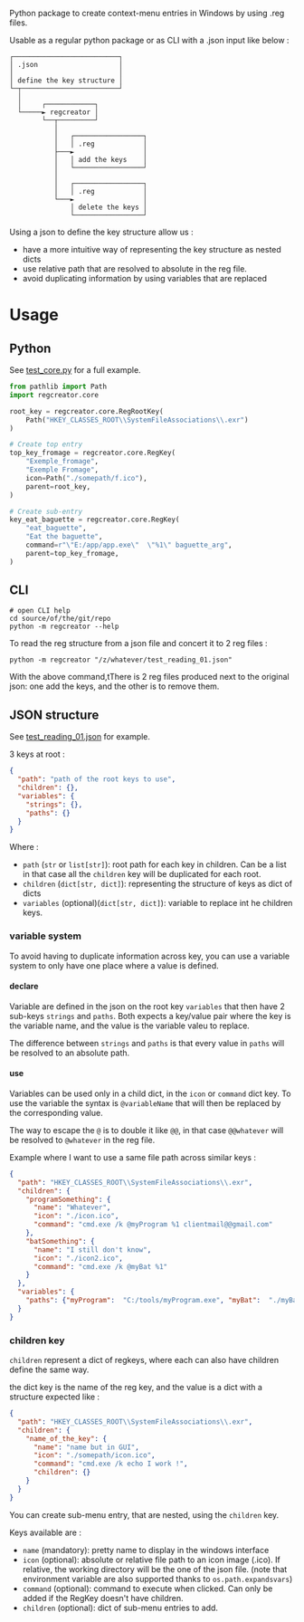 Python package to create context-menu entries in Windows by using .reg files.

Usable as a regular python package or as CLI with a .json input like below :

```
┌──────────────────────────┐
│ .json                    │
│                          │
│ define the key structure │
└─┬────────────────────────┘
  │
  │     ┌────────────┐
  └─────► regcreator │
        └──┬─────────┘
           │
           │   ┌─────────────────┐
           │   │ .reg            │
           ├───►                 │
           │   │ add the keys    │
           │   └─────────────────┘
           │
           │   ┌─────────────────┐
           │   │ .reg            │
           └───►                 │
               │ delete the keys │
               └─────────────────┘
```

Using a json to define the key structure allow us :
- have a more intuitive way of representing the key structure as nested dicts
- use relative path that are resolved to absolute in the reg file.
- avoid duplicating information by using variables that are replaced


# Usage

## Python

See [test_core.py](tests/test_core.py) for a full example.

```python
from pathlib import Path
import regcreator.core

root_key = regcreator.core.RegRootKey(
    Path("HKEY_CLASSES_ROOT\\SystemFileAssociations\\.exr")
)

# Create top entry
top_key_fromage = regcreator.core.RegKey(
    "Exemple_fromage",
    "Exemple Fromage",
    icon=Path("./somepath/f.ico"),
    parent=root_key,
)

# Create sub-entry
key_eat_baguette = regcreator.core.RegKey(
    "eat_baguette",
    "Eat the baguette",
    command=r"\"E:/app/app.exe\"  \"%1\" baguette_arg",
    parent=top_key_fromage,
)
```

## CLI

```shell
# open CLI help
cd source/of/the/git/repo
python -m regcreator --help
```

To read the reg structure from a json file and concert it to 2 reg files :

```shell
python -m regcreator "/z/whatever/test_reading_01.json"
```

With the above command,tThere is 2 reg files produced next to the original json:
one add the keys, and the other is to remove them.

## JSON structure

See [test_reading_01.json](tests/data/test_reading_01.json) for example.

3 keys at root :

```json
{
  "path": "path of the root keys to use",
  "children": {},
  "variables": {
    "strings": {},
    "paths": {}
  }
}
```

Where :

- `path` (`str` or `list[str]`): root path for each key in children. Can be a list
in that case all the `children` key will be duplicated for each root.
- `children` (`dict[str, dict]`): representing the structure of keys as dict of dicts
- `variables` (optional)(`dict[str, dict]`): variable to replace int he children keys.

### variable system

To avoid having to duplicate information across key, you can use a variable
system to only have one place where a value is defined.

#### declare

Variable are defined in the json on the root key `variables` that then have
2 sub-keys `strings` and `paths`. Both expects a key/value pair where the key
is the variable name, and the value is the variable valeu to replace.

The difference between `strings` and `paths` is that every value in `paths` will
be resolved to an absolute path. 

#### use

Variables can be used only in a child dict, in the `icon` or `command` dict key.
To use the variable the syntax is `@variableName` that will then be replaced by
the corresponding value.

The way to escape the `@` is to double it like `@@`, in that case `@@whatever`
will be resolved to `@whatever` in the reg file.

Example where I want to use a same file path across similar keys :

```json
{
  "path": "HKEY_CLASSES_ROOT\\SystemFileAssociations\\.exr",
  "children": {
    "programSomething": {
      "name": "Whatever",
      "icon": "./icon.ico",
      "command": "cmd.exe /k @myProgram %1 clientmail@@gmail.com"
    },
    "batSomething": {
      "name": "I still don't know",
      "icon": "./icon2.ico",
      "command": "cmd.exe /k @myBat %1"
    }
  },
  "variables": {
    "paths": {"myProgram":  "C:/tools/myProgram.exe", "myBat":  "./myBat.bat"}
  }
}
```

### children key

`children` represent a dict of regkeys, where each can also have children define
the same way.

the dict key is the name of the reg key, and the value is a dict with a structure
expected like :

```json
{
  "path": "HKEY_CLASSES_ROOT\\SystemFileAssociations\\.exr",
  "children": {
    "name_of_the_key": {
      "name": "name but in GUI",
      "icon": "./somepath/icon.ico",
      "command": "cmd.exe /k echo I work !",
      "children": {}
    }
  }
}
```

You can create sub-menu entry, that are nested, using the `children` key.

Keys available are :

- `name` (mandatory): pretty name to display in the windows interface
- `icon` (optional): absolute or relative file path to an icon image (.ico). 
If relative, the working directory will be the one of the json file. 
(note that environment variable are also supported thanks to `os.path.expandsvars`)
- `command` (optional): command to execute when clicked. Can only be added if the RegKey doesn't have children.
- `children` (optional): dict of sub-menu entries to add.
